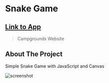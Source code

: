 # Snake Game

## [Link to App](https://kubaw00.github.io/Snake-Game/)

> Campgrounds Website

<!-- ABOUT THE PROJECT -->

## About The Project

Simple Snake Game with JavaScript and Canvas

![screenshot](https://github.com/kubaw00/Snake-Game/blob/main/screenshots/sneke.png)
